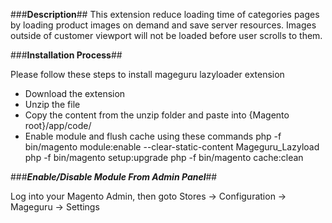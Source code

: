 ###____________________Description____________________##
This extension reduce loading time of categories pages by loading product images on demand and save server resources. Images outside of customer viewport will not be loaded before user scrolls to them.

###________________Installation Process________________##

Please follow these steps to install mageguru lazyloader extension
 * Download the extension
 * Unzip the file
 * Copy the content from the unzip folder and paste into {Magento root}/app/code/
 * Enable module and flush cache using these commands
   php -f bin/magento module:enable --clear-static-content Mageguru_Lazyload
   php -f bin/magento setup:upgrade
   php -f bin/magento cache:clean

###___________Enable/Disable Module From Admin Panel___________##

Log into your Magento Admin, then goto Stores -> Configuration -> Mageguru -> Settings

